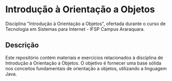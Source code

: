 # Introdução à Orientação a Objetos

Disciplina "Introdução à Orientação a Objetos", ofertada durante o curso de Tecnologia em Sistemas para Internet - IFSP Campus Araraquara.

## Descrição
Este repositório contém materiais e exercícios relacionados à disciplina de Introdução à Orientação a Objetos. O objetivo é fornecer uma base sólida nos conceitos fundamentais de orientação a objetos, utilizando a linguagem Java.